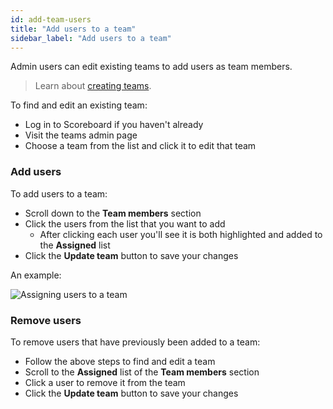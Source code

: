 ```yaml
---
id: add-team-users
title: "Add users to a team"
sidebar_label: "Add users to a team"
---
```


Admin users can edit existing teams to add users as team members.

> Learn about [creating teams](/docs/admin/create-team).

To find and edit an existing team:

- Log in to Scoreboard if you haven't already
- Visit the teams admin page
- Choose a team from the list and click it to edit that team

### Add users

To add users to a team:

- Scroll down to the **Team members** section
- Click the users from the list that you want to add
  - After clicking each user you'll see it is both highlighted and added to the **Assigned** list
- Click the **Update team** button to save your changes

An example:

![Assigning users to a team](/docs/img/add-team-users.png)

### Remove users

To remove users that have previously been added to a team:

- Follow the above steps to find and edit a team
- Scroll to the **Assigned** list of the **Team members** section
- Click a user to remove it from the team
- Click the **Update team** button to save your changes
